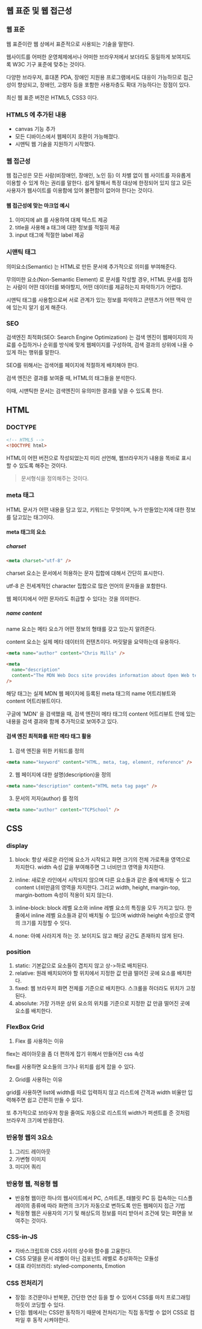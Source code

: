 ## 웹 표준 및 웹 접근성

### 웹 표준

웹 표준이란 웹 상에서 표준적으로 사용되는 기술을 말한다.

웹사이트를 어떠한 운영체제에서나 어떠한 브라우저에서 보더라도 동일하게 보여지도록 W3C 기구 표준에 맞추는 것이다.

다양한 브라우저, 휴대폰 PDA, 장애인 지원용 프로그램에서도 대응이 가능하므로 접근성이 향상되고, 장애인, 고령자 등을 포함한 사용자층도 확대 가능하다는 장점이 있다.

최신 웹 표준 버전은 HTML5, CSS3 이다.

### HTML5 에 추가된 내용

- canvas 기능 추가
- 모든 디바이스에서 웹페이지 호환이 가능해졌다.
- 시맨틱 웹 기술을 지원하기 시작했다.

### 웹 접근성

웹 접근성은 모든 사람(비장애인, 장애인, 노인 등) 이 차별 없이 웹 사이트를 자유롭게 이용할 수 있게 하는 권리를 말한다.
쉽게 말해서 특정 대상에 한정되어 있지 않고 모든 사용자가 웹사이트를 이용함에 있어 불편함이 없어야 한다는 것이다.

#### 웹 접근성에 맞는 마크업 예시

1. 이미지에 alt 를 사용하여 대체 텍스트 제공
2. title을 사용해 a 태그에 대한 정보를 적절히 제공
3. input 태그에 적절한 label 제공

### 시맨틱 태그

의미요소(Semantic) 는 HTML로 만든 문서에 추가적으로 의미를 부여해준다.

무의미한 요소(Non-Semantic Element) 로 문서를 작성할 경우, HTML 문서를 접하는 사람이 어떤 데이터를 봐야할지, 어떤 데이터를 제공하는지 파악하기가 어렵다.

시맨틱 태그를 사용함으로써 서로 관계가 있는 정보를 파악하고 콘텐츠가 어떤 맥락 안에 있는지 알기 쉽게 해준다.

### SEO

검색엔진 최적화(SEO: Search Engine Optimization) 는 검색 엔진이 웹페이지의 자료를 수집하거나 순위를 방식에 맞게 웹페이지를 구성하여, 검색 결과의 상위에 나올 수 있게 하는 행위를 말한다.

SEO를 위해서는 검색어를 페이지에 적절하게 배치해야 한다.

검색 엔진은 결과를 보여줄 때, HTML의 태그들을 분석한다.

이때, 시맨틱한 문서는 검색엔진이 유의미한 결과를 낳을 수 있도록 한다.

## HTML

### DOCTYPE

```html
<!-- HTML5 -->
<!DOCTYPE html>
```

HTML이 어떤 버전으로 작성되었는지 미리 선언해, 웹브라우저가 내용을 똑바로 표시할 수 있도록 해주는 것이다.

> 문서형식을 정의해주는 것이다.

### meta 태그

HTML 문서가 어떤 내용을 담고 있고, 키워드는 무엇이며, 누가 만들었는지에 대한 정보를 담고있는 태그이다.

#### meta 태그의 요소

##### charset

```html
<meta charset="utf-8" />
```

charset 요소는 문서에서 허용하는 문자 집합에 대해서 간단히 표시한다.

utf-8 은 전세계적인 character 집합으로 많은 언어의 문자들을 포함한다.

웹 페이지에서 어떤 문자라도 취급할 수 있다는 것을 의미한다.

##### name content

name 요소는 메타 요소가 어떤 정보의 형태를 갖고 있는지 알려준다.

content 요소는 실제 메타 데이터의 컨텐츠이다. 머릿말을 요약하는데 유용하다.

```html
<meta name="author" content="Chris Mills" />

<meta
  name="description"
  content="The MDN Web Docs site provides information about Open Web technologies including HTML, CSS, and APIs for both Web sites and progressive web apps."
/>
```

해당 태그는 실제 MDN 웹 페이지에 등록된 meta 태그의 name 어트리뷰트와 content 어트리뷰트이다.

구글에 'MDN' 을 검색했을 때, 검색 엔진이 메타 태그의 content 어트리뷰트 안에 있는 내용을 검색 결과와 함께 추가적으로 보여주고 있다.

#### 검색 엔진 최적화를 위한 메타 태그 활용

1. 검색 엔진을 위한 키워드를 정의

```html
<meta name="keyword" content="HTML, meta, tag, element, reference" />
```

2. 웹 페이지에 대한 설명(description)을 정의

```html
<meta name="description" content="HTML meta tag page" />
```

3. 문서의 저자(author) 를 정의

```html
<meta name="author" content="TCPSchool" />
```

## CSS

### display

1. block: 항상 새로운 라인에 요소가 시작되고 화면 크기의 전체 가로폭을 영역으로 차지한다. width 속성 값을 부여해주면 그 너비만크 영역을 차지한다.

2. inline: 새로운 라인에서 시작되지 않으며 다른 요소들과 같은 줄에 배치될 수 있고 content 너비만큼의 영역을 차지한다. 그리고 width, height, margin-top, margin-bottom 속성이 적용이 되지 않는다.

3. inline-block: block 레벨 요소와 inline 레벨 요소의 특징을 모두 가지고 있다. 한 줄에서 inline 레벨 요소들과 같이 배치될 수 있으며 width와 height 속성으로 영역의 크기를 지정할 수 잇다.

4. none: 아예 사라지게 하는 것. 보이지도 않고 해당 공간도 존재하지 않게 된다.

### position

1. static: 기본값으로 요소들이 겹치지 않고 상->하로 배치된다.
2. relative: 원래 배치되어야 할 위치에서 지정한 값 만큼 떨어진 곳에 요소를 배치한다.
3. fixed: 웹 브라우저 화면 전체를 기준으로 배치한다. 스크롤을 하더라도 위치가 고정된다.
4. absolute: 가장 가까운 상위 요소의 위치를 기준으로 지정한 값 만큼 떨어진 곳에 요소를 배치한다.

### FlexBox Grid

1. Flex 를 사용하는 이유

flex는 레이아웃을 좀 더 편하게 잡기 위해서 만들어진 css 속성

flex를 사용하면 요소들의 크기나 위치를 쉽게 잡을 수 있다.

2. Grid를 사용하는 이유

grid를 사용하면 list에 width를 따로 입력하지 않고 리스트에 간격과 width 비율만 입력해주면 쉽고 간편히 만들 수 있다.

또 추가적으로 브라우저 창을 줄여도 자동으로 리스트의 width가 퍼센트를 준 것처럼 브라우저 크기에 반응한다.

### 반응형 웹의 3요소

1. 그리드 레이아웃
2. 가변형 이미지
3. 미디어 쿼리

### 반응형 웹, 적응형 웹

- 반응형 웹이란 하나의 웹사이트에서 PC, 스마트폰, 태블릿 PC 등 접속하는 디스플레이의 종류에 따라 화면의 크기가 자동으로 변하도록 만든 웹페이지 접근 기법
- 적응형 웹은 사용자의 기기 및 해상도의 정보를 미리 받아서 조건에 맞는 화면을 보여주는 것이다.

### CSS-in-JS

- 자바스크립트와 CSS 사이의 상수와 함수를 고융한다.
- CSS 모델을 문서 레벨이 아닌 검포넌트 레벨로 추상화하는 모듈성
- 대표 라이브러리: styled-components, Emotion

### CSS 전처리기

- 장점: 조건문이나 반복문, 간단한 연산 등을 할 수 있어서 CSS를 마치 프로그래밍 하듯이 코딩할 수 있다.
- 단점: 웹에서는 CSS만 동작하기 때문에 전처리기는 직접 동작할 수 없어 CSS로 컴파일 후 동작 시켜야한다.
